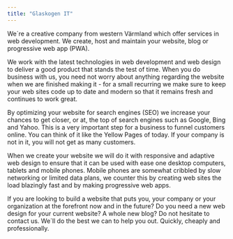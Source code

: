 ```yaml
---
title: "Glaskogen IT"
---
```



We´re a creative company from western Värmland which offer services in web development. We create, host and maintain your website, blog or progressive web app (PWA).

We work with the latest technologies in web development and web design to deliver a good product that stands the test of time. When you do business with us, you need not worry about anything regarding the website when we are finished making it - for a small recurring we make sure to keep your web sites code up to date and modern so that it remains fresh and continues to work great.

By optimizing your website for search engines (SEO) we increase your chances to get closer, or at, the top of search engines such as Google, Bing and Yahoo. This is a very important step for a business to funnel customers online. You can think of it like the Yellow Pages of today. If your company is not in it, you will not get as many customers.

When we create your website we will do it with responsive and adaptive web design to ensure that it can be used with ease one desktop computers, tablets and mobile phones. Mobile phones are somewhat cribbled by slow networking or limited data plans, we counter this by creating web sites the load blazingly fast and by making progressive web apps.

If you are looking to build a website that puts you, your company or your organization at the forefront now and in the future? Do you need a new web design for your current website? A whole new blog? Do not hesitate to contact us. We´ll do the best we can to help you out. Quickly, cheaply and professionally.
